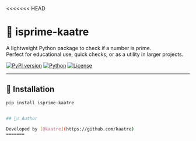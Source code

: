 <<<<<<< HEAD
# 🧮 isprime-kaatre

A lightweight Python package to check if a number is prime.  
Perfect for educational use, quick checks, or as a utility in larger projects.

[![PyPI version](https://badge.fury.io/py/isprime-kaatre.svg)](https://pypi.org/project/isprime-kaatre/)
[![Python](https://img.shields.io/badge/python-3.7%2B-blue.svg)](https://www.python.org/downloads/)
[![License](https://img.shields.io/github/license/kaatre/isprime-kaatre)](./LICENSE)

---

## 🚀 Installation

```bash
pip install isprime-kaatre


## 🙋‍♂️ Author

Developed by [@kaatre](https://github.com/kaatre)
=======
